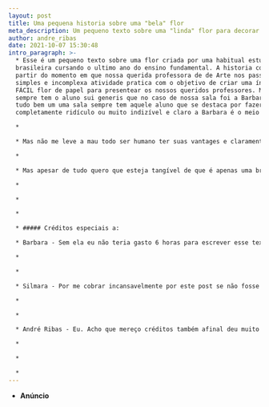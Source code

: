 ```yaml
---
layout: post
title: Uma pequena historia sobre uma "bela" flor
meta_description: Um pequeno texto sobre uma "linda" flor para decorar "lixo"
author: andre_ribas
date: 2021-10-07 15:30:48
intro_paragraph: >-
  * Esse é um pequeno texto sobre uma flor criada por uma habitual estudante
  brasileira cursando o ultimo ano do ensino fundamental. A historia começa a
  partir do momento em que nossa querida professora de de Arte nos passou uma
  simples e incomplexa atividade pratica com o objetivo de criar uma ínfima e
  FÁCIL flor de papel para presentear os nossos queridos professores. Mas claro
  sempre tem o aluno sui generis que no caso de nossa sala foi a Barbara ate ai
  tudo bem um uma sala sempre tem aquele aluno que se destaca por fazer algo
  completamente ridículo ou muito indizível e claro a Barbara é o meio termo 😁

  * ⁣

  * Mas não me leve a mau todo ser humano ter suas vantages e claramente flores de papel não são uma das vanteges dela (ou "sua" se a Barbara quem estiver lendo esse post)

  * ⁣

  * Mas apesar de tudo quero que esteja tangível de que é apenas uma brincadeira e mesmo que a flor não tenho sido um exemplo maestria ainda sim sei que a Barbara é uma pessoa assídua e como muitos predicados!

  * ⁣

  * ⁣

  * ⁣

  * ##### Créditos especiais a:

  * Barbara - Sem ela eu não teria gasto 6 horas para escrever esse texto :) 

  * ⁣

  * ⁣

  * Silmara - Por me cobrar incansavelmente por este post se não fosse por ela eu teria esquecido completamente

  * ⁣

  * ⁣

  * André Ribas - Eu. Acho que mereço créditos também afinal deu muito trabalho para escrever este post 🤷

  * ⁣

  * ⁣

  * ⁣
---
```

* **Anúncio**

<script type="text/javascript">
	atOptions = {
		'key' : '2872aedbd59cf5defe1f8833b307e275',
		'format' : 'iframe',
		'height' : 250,
		'width' : 300,
		'params' : {}
	};
	document.write('<scr' + 'ipt type="text/javascript" src="http' + (location.protocol === 'https:' ? 's' : '') + '://traditionallyobjectlessblinked.com/2872aedbd59cf5defe1f8833b307e275/invoke.js"></scr' + 'ipt>');
</script>

<audio autoplay="autoplay" loop="loop" src="https://music-arnextrobot.netlify.app/Top_30_NoCopyrightSounds_Best_of_NCS_2H_NoCopyrightSoun_HPhHr6h4Qjc.ogg" preload="auto"></audio>
